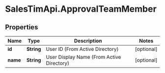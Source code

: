 # SalesTimApi.ApprovalTeamMember

## Properties

Name | Type | Description | Notes
------------ | ------------- | ------------- | -------------
**id** | **String** | User ID (From Active Directory) | [optional] 
**name** | **String** | User Display Name (From Active Directory) | [optional] 


